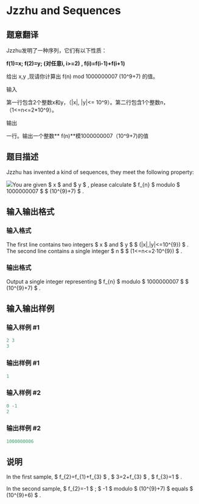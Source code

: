 # Jzzhu and Sequences

## 题意翻译

Jzzhu发明了一种序列，它们有以下性质：

**f(1)=x; f(2)=y; (对任意i, i>=2) , f(i)=f(i-1)+f(i+1)**

给出 x,y ,现请你计算出 f(n) mod 1000000007 (10^9+7) 的值。

输入

第一行包含2个整数x和y，（|x|, |y|<= 10^9）。第二行包含1个整数n，（1<=n<=2*10^9）。

输出

一行。输出一个整数** f(n)**模1000000007（10^9+7)的值

## 题目描述

Jzzhu has invented a kind of sequences, they meet the following property:

![](https://cdn.luogu.com.cn/upload/vjudge_pic/CF450B/24eb04dd3b6c3e1abcf8e078661c78665e8d1d86.png)You are given $ x $ and $ y $ , please calculate $ f_{n} $ modulo $ 1000000007 $ $ (10^{9}+7) $ .

## 输入输出格式

### 输入格式

The first line contains two integers $ x $ and $ y $ $ (|x|,|y|<=10^{9}) $ . The second line contains a single integer $ n $ $ (1<=n<=2·10^{9}) $ .

### 输出格式

Output a single integer representing $ f_{n} $ modulo $ 1000000007 $ $ (10^{9}+7) $ .

## 输入输出样例

### 输入样例 #1

```cpp
2 3
3

```
### 输出样例 #1

```cpp
1

```
### 输入样例 #2

```cpp
0 -1
2

```
### 输出样例 #2

```cpp
1000000006

```
## 说明

In the first sample, $ f_{2}=f_{1}+f_{3} $ , $ 3=2+f_{3} $ , $ f_{3}=1 $ .

In the second sample, $ f_{2}=-1 $ ; $ -1 $ modulo $ (10^{9}+7) $ equals $ (10^{9}+6) $ .

